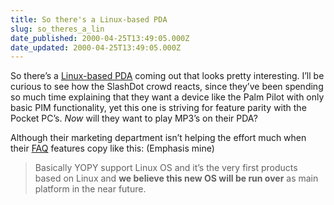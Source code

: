 ```yaml
---
title: So there's a Linux-based PDA
slug: so_theres_a_lin
date_published: 2000-04-25T13:49:05.000Z
date_updated: 2000-04-25T13:49:05.000Z
---
```


So there’s a [Linux-based PDA](http://www.sem.samsung.co.kr/eng/product/digital/pda/) coming out that looks pretty interesting. I’ll be curious to see how the SlashDot crowd reacts, since they’ve been spending so much time explaining that they want a device like the Palm Pilot with only basic PIM functionality, yet this one is striving for feature parity with the Pocket PC’s. *Now* will they want to play MP3’s on their PDA?

Although their marketing department isn’t helping the effort much when their [FAQ](http://www.sem.samsung.co.kr/eng/product/digital/pda/faq.htm) features copy like this: (Emphasis mine)

> Basically YOPY support Linux OS and it’s the very first products based on Linux and **we believe this new OS will be run over** as main platform in the near future.
